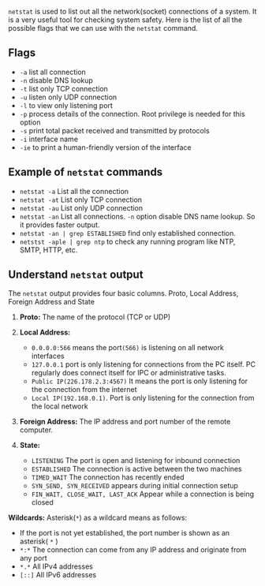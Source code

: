 `netstat` is used to list out all the network(socket) connections of a system. It is a very useful tool for checking system safety.
Here is the list of all the possible flags that we can use with the `netstat` command.

## Flags

-   `-a` list all connection
-   `-n` disable DNS lookup
-   `-t` list only TCP connection
-   `-u` listen only  UDP connection
-   `-l` to view only listening port
-   `-p` process details of the connection. Root privilege is needed for this option
-   `-s` print total packet received and transmitted by protocols
-   `-i` interface name
-   `-ie` to print a human-friendly version of the interface

## Example of `netstat` commands

-   `netstat -a` List all the connection
-   `netstat -at` List only TCP connection
-   `netstat -au` List only UDP connection
-   `netstat -an` List all connections. `-n` option disable DNS name lookup. So it provides faster output.
-   `netstat -an | grep ESTABLISHED` find only established connection.
-   `netstst -aple | grep ntp` to check any running program like NTP, SMTP, HTTP, etc.

## Understand `netstat` output

The `netstat` output provides four basic columns.
Proto, Local Address, Foreign Address and State
1. **Proto:** The name of the protocol (TCP or UDP)
2. **Local Address:**
	-   `0.0.0.0:566` means the port`(566)` is listening on all network interfaces
	-   `127.0.0.1` port is only listening for connections from the PC itself. PC regularly does connect itself for IPC or administrative tasks.
	-   `Public IP(226.178.2.3:4567)` It means the port is only listening for the connection from the internet
	-   `Local IP(192.168.0.1)`. Port is only listening for the connection from the local network

3. **Foreign Address:** The IP address and port number of the remote computer.
4. **State:**
	-   `LISTENING` The port is open and listening for inbound connection
	-   `ESTABLISHED` The connection is active between the two machines
	-   `TIMED_WAIT` The connection has recently ended
	-   `SYN_SEND, SYN_RECEIVED` appears during initial connection setup
	-   `FIN_WAIT, CLOSE_WAIT, LAST_ACK` Appear while a connection is being closed

**Wildcards:** Asterisk(`*`) as a wildcard means as follows:
-   If the port is not yet  established, the port number is shown as an asterisk( `*` )
-   `*:*` The connection can come from any IP address and originate from any port
-   `*.*` All IPv4 addresses
-   `[::]` All IPv6 addresses